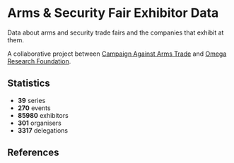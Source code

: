 # Arms & Security Fair Exhibitor Data

Data about arms and security trade fairs and the companies that exhibit at them.

A collaborative project between [Campaign Against Arms Trade](https://caat.org.uk) and [Omega Research Foundation](https://omegaresearchfoundation.org/).

## Statistics

-   **39** series
-   **270** events
-   **85980** exhibitors
-   **301** organisers
-   **3317** delegations


## References
